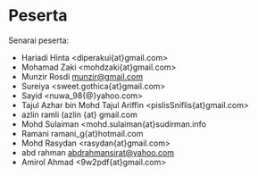 Peserta
=======

Senarai peserta:

 * Hariadi Hinta <diperakui{at}gmail.com>
 * Mohamad Zaki <mohdzaki{at}gmail.com>
 * Munzir Rosdi <munzir@gmail.com>
 * Sureiya <sweet.gothica{at}gmail.com>
 * Sayid <nuwa_98{@}yahoo.com>
 * Tajul Azhar bin Mohd Tajul Ariffin <pislisSniflis{at}gmail.com>
 * azlin ramli (azlin {at} gmail.com
 * Mohd Sulaiman <mohd.sulaiman{at}sudirman.info
 * Ramani ramani_g{at}hotmail.com
 * Mohd Rasydan <rasydan{at}gmail.com>
 * abd rahman <abdrahmansirat@yahoo.com>
 * Amirol Ahmad <9w2pdf{at}gmail.com>
